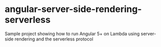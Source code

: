 # angular-server-side-rendering-serverless
Sample project showing how to run Angular 5+ on Lambda using server-side rendering and the serverless protocol
